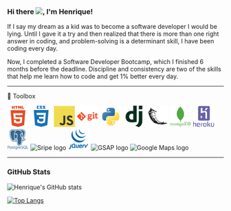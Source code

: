 ### Hi there <img src="https://raw.githubusercontent.com/MartinHeinz/MartinHeinz/master/wave.gif" width="30px">, I'm Henrique!

If I say my dream as a kid was to become a software developer I would be lying. Until I gave it a try and then realized that there is more than one right answer in coding, and problem-solving is a determinant skill, I have been coding every day.

Now, I completed a Software Developer Bootcamp, which I finished 6 months before the deadline. Discipline and consistency are two of the skills that help me learn how to code and get 1% better every day.

---

🧰 Toolbox

<img src="https://github.com/devicons/devicon/blob/master/icons/html5/html5-plain-wordmark.svg" alt="HTML logo" width="50px" height="50px" /> <img src="https://github.com/devicons/devicon/blob/master/icons/css3/css3-plain-wordmark.svg" alt="CSS logo" width="50px" height="50px" />
<img src="https://github.com/devicons/devicon/blob/master/icons/javascript/javascript-original.svg" alt="JavaScript logo" width="50px" height="50px" />
<img src="https://github.com/devicons/devicon/blob/master/icons/git/git-plain-wordmark.svg" alt="Git logo" width="50px" height="50px" />
<img src="https://github.com/devicons/devicon/blob/master/icons/python/python-original.svg" alt="Python logo" width="50px" height="50px" />
<img src="https://github.com/devicons/devicon/blob/master/icons/django/django-plain.svg" alt="Django logo" width="50px" height="50px" />
<img src="https://github.com/devicons/devicon/blob/master/icons/flask/flask-original.svg" alt="Flask logo" width="50px" height="50px" />
<img src="https://github.com/devicons/devicon/blob/master/icons/mongodb/mongodb-plain-wordmark.svg" alt="MongoDB logo" width="50px" height="50px" />
<img src="https://github.com/devicons/devicon/blob/master/icons/heroku/heroku-plain-wordmark.svg" alt="Heroku logo" width="50px" height="50px" />
<img src="https://github.com/devicons/devicon/blob/master/icons/postgresql/postgresql-plain-wordmark.svg" alt="PostgreSQL logo" width="50px" height="50px" />
<img src="https://cdn.worldvectorlogo.com/logos/stripe-4.svg" alt="Sripe logo" width="50px" height="50px" />
<img src="https://github.com/devicons/devicon/blob/master/icons/jquery/jquery-plain-wordmark.svg" alt="jQuery logo" width="50px" height="50px" />
<img src="https://cdn.worldvectorlogo.com/logos/gsap-greensock.svg" alt="GSAP logo" width="50px" height="50px" />
<img src="https://cdn.worldvectorlogo.com/logos/google-maps-2020-icon.svg" alt="Google Maps logo" width="50px" height="50px" />

---

###  GitHub Stats

![Henrique's GitHub stats](https://github-readme-stats.vercel.app/api?username=henriqueperoni&show_icons=true&theme=prussian)

[![Top Langs](https://github-readme-stats.vercel.app/api/top-langs/?username=henriqueperoni&hide=html&theme=prussian)](https://github.com/anuraghazra/github-readme-stats)








<!--
**Henriqueperoni/Henriqueperoni** is a ✨ _special_ ✨ repository because its `README.md` (this file) appears on your GitHub profile.

Here are some ideas to get you started:

- 🔭 I’m currently working on ...
- 🌱 I’m currently learning ...
- 👯 I’m looking to collaborate on ...
- 🤔 I’m looking for help with ...
- 💬 Ask me about ...
- 📫 How to reach me: ...
- 😄 Pronouns: ...
- ⚡ Fun fact: ...
-->
